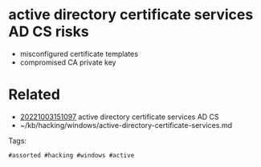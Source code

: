 # active directory certificate services AD CS risks
- misconfigured certificate templates
- compromised CA private key

# Related

- [20221003151097](/zet/20221003151097/README.md) active directory certificate services AD CS
- ~/kb/hacking/windows/active-directory-certificate-services.md

Tags:

    #assorted #hacking #windows #active
